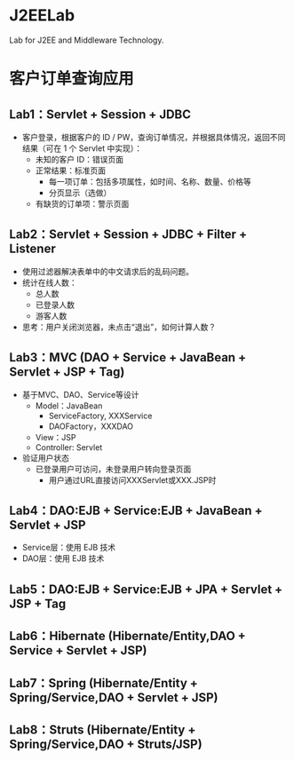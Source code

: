 # J2EELab

Lab for J2EE and Middleware Technology.

# 客户订单查询应用

## Lab1：Servlet + Session + JDBC

* 客户登录，根据客户的 ID / PW，查询订单情况，并根据具体情况，返回不同结果（可在 1 个 Servlet 中实现）：
    * 未知的客户 ID：错误页面
    * 正常结果：标准页面
        * 每一项订单：包括多项属性，如时间、名称、数量、价格等
        * 分页显示（选做）
    * 有缺货的订单项：警示页面

## Lab2：Servlet + Session + JDBC + Filter + Listener

* 使用过滤器解决表单中的中文请求后的乱码问题。
* 统计在线人数：
    * 总人数
    * 已登录人数
    * 游客人数
* 思考：用户关闭浏览器，未点击“退出”，如何计算人数？

## Lab3：MVC (DAO + Service + JavaBean + Servlet + JSP + Tag)

* 基于MVC、DAO、Service等设计
    * Model：JavaBean
        * ServiceFactory, XXXService
        * DAOFactory，XXXDAO
    * View：JSP
    * Controller: Servlet
* 验证用户状态
    * 已登录用户可访问，未登录用户转向登录页面
        * 用户通过URL直接访问XXXServlet或XXX.JSP时
        
## Lab4：DAO:EJB + Service:EJB + JavaBean + Servlet + JSP

* Service层：使用 EJB 技术
* DAO层：使用 EJB 技术

## Lab5：DAO:EJB + Service:EJB + JPA + Servlet + JSP + Tag
## Lab6：Hibernate (Hibernate/Entity,DAO + Service + Servlet + JSP)
## Lab7：Spring (Hibernate/Entity + Spring/Service,DAO + Servlet + JSP)
## Lab8：Struts (Hibernate/Entity + Spring/Service,DAO + Struts/JSP)


